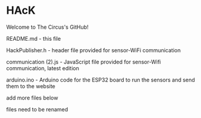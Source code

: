 # HAcK
Welcome to The Circus's GitHub!

README.md - this file

HackPublisher.h - header file provided for sensor-WiFi communication

communication (2).js - JavaScript file provided for sensor-Wifi communication, latest edition

arduino.ino - Arduino code for the ESP32 board to run the sensors and send them to the website

add more files below

files need to be renamed
